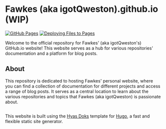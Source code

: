 # Fawkes (aka igotQweston).github.io (WIP)

[![GitHub Pages](https://github.com/igotQweston/igotQweston.github.io/actions/workflows/deploy-github.yml/badge.svg)](https://github.com/igotQweston/igotQweston.github.io/actions/workflows/deploy-github.yml)
[![Deploying Files to Pages](https://github.com/igotQweston/files/actions/workflows/deploy.yml/badge.svg)](https://github.com/igotQweston/files/actions/workflows/deploy.yml)

Welcome to the official repository for Fawkes' (aka igotQweston's) GitHub.io website! This website serves as a hub for various repositories' documentation and a platform for blog posts.

## About

This repository is dedicated to hosting Fawkes' personal website, where you can find a collection of documentation for different projects and access a range of blog posts. It serves as a central location to learn about the various repositories and topics that Fawkes (aka igotQweston) is passionate about.

##

This website is built using the [Hyas Doks](https://getdoks.org/) template for [Hugo](https://gohugo.io/), a fast and flexible static site generator.
